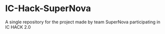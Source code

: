 # IC-Hack-SuperNova
A single repository for the project made by team SuperNova participating in IC HACK 2.0
